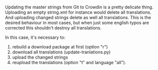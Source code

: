 Updating the master strings from Git to Crowdin is a pretty delicate thing. Uploading an empty string.xml for instance would delete all translations. And uploading changed strings delete as well all translations. This is the desired behaviour in most cases, but when just some english typos are corrected this shouldn't destroy all translations.

In this case, it's necessary to:

  1. rebuild a download package at first (option "r")
  1. download all translations (update-tranlations.py)
  1. upload the changed strings
  1. reupload the translations (option "t" and language "all").